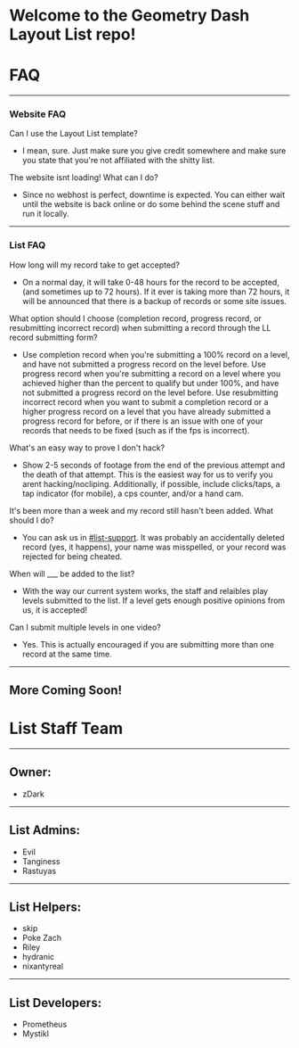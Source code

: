 # Welcome to the Geometry Dash Layout List repo!

# FAQ

---

### Website FAQ

Can I use the Layout List template?

- I mean, sure.  Just make sure you give credit somewhere and make sure you state
  that you're not affiliated with the shitty list.

The website isnt loading!  What can I do?

- Since no webhost is perfect, downtime is expected.  You can either wait until the
  website is back online or do some behind the scene stuff and run it
  locally.

---

### List FAQ

How long will my record take to get accepted?

- On a normal day, it will take 0-48 hours for the record to be accepted,
  (and sometimes up to 72 hours).  If it ever is taking more than 72 hours,
  it will be announced that there is a backup of records or some site issues.

What option should I choose (completion record, progress record, or resubmitting incorrect record) when submitting a record through the LL record submitting form?

- Use completion record when you're submitting a 100% record on a level, and
  have not submitted a progress record on the level before.  Use progress
  record when you're submitting a record on a level where you achieved higher
  than the percent to qualify but under 100%, and have not submitted a progress
  record on the level before.  Use resubmitting incorrect record when you
  want to submit a completion record or a higher progress record on a level that
  you have already submitted a progress record for before, or if there is an
  issue with one of your records that needs to be fixed (such as if the fps is
  incorrect).

What's an easy way to prove I don't hack?

- Show 2-5 seconds of footage from the end of the previous attempt and the death of that
  attempt.  This is the easiest way for us to verify you arent hacking/nocliping. 
  Additionally, if possible, include clicks/taps, a tap indicator (for mobile), a cps
  counter, and/or a hand cam.

It's been more than a week and my record still hasn't been added.  What should I do?

- You can ask us in
  [#list-support](https://discord.com/channels/713151800932433972/744151240765603951).
  It was probably an accidentally deleted record (yes, it happens), your name was
  misspelled, or your record was rejected for being cheated.

When will \_\_\_ be added to the list?

- With the way our current system works, the staff and relaibles play levels submitted
  to the list.  If a level gets enough positive opinions from us, it is accepted!

Can I submit multiple levels in one video?

- Yes.  This is actually encouraged if you are submitting more than one record at the
  same time.

---

## More Coming Soon!

# List Staff Team

---

## Owner:

- zDark

---

## List Admins:

- Evil
- Tanginess
- Rastuyas

---

## List Helpers:

- skip
- Poke Zach
- Riley
- hydranic
- nixantyreal

---

## List Developers:

- Prometheus
- Mystikl
